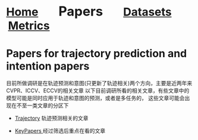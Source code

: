 <a name=top></a>
---
<a href=../README.md#top><l style="font-size:30px">Home</l></a>&nbsp; &nbsp; &nbsp; &nbsp; &nbsp; &nbsp;<l style="font-size:35px">Papers</l>&nbsp; &nbsp; &nbsp; &nbsp; &nbsp; &nbsp;<a href=../datasets/datasets.md#top><l style="font-size:30px">Datasets</l></a>&nbsp; &nbsp; &nbsp; &nbsp; &nbsp; &nbsp;<a href=../metrics.md#top><l style="font-size:30px">Metrics</l></a>&nbsp; &nbsp; &nbsp; &nbsp; &nbsp; &nbsp;
---
# Papers for trajectory prediction and intention papers
目前所做调研是在轨迹预测和意图(只更新了轨迹相关)两个方向，主要是近两年来CVPR、ICCV、ECCV的相关文章
以下目前调研所看的相关文章，有些文章中的模型可能是同时应用于轨迹和意图的预测，或者是多任务的，
这些文章可能会出现在不至一类文章的分区下

* <a href=trajectory_papers.md#top>Trajectory</a> 轨迹预测相关的文章

* <a href=papers_with_code.md#top>KeyPapers </a> 经过筛选后重点在看的文章